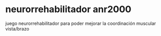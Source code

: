 # neurorrehabilitador anr2000
juego  neurorrehabilitador para poder mejorar la coordinación muscular vista/brazo
